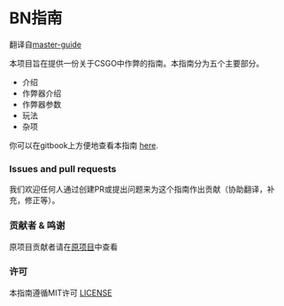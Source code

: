 # BN指南

翻译自[master-guide](https://github.com/csgohacks/master-guide)

本项目旨在提供一份关于CSGO中作弊的指南。本指南分为五个主要部分。

* 介绍
* 作弊器介绍
* 作弊器参数
* 玩法
* 杂项

你可以在gitbook上方便地查看本指南 [here](https://m3ma110c.gitbook.io/mg/).

### Issues and pull requests

我们欢迎任何人通过创建PR或提出问题来为这个指南作出贡献（协助翻译，补充，修正等）。

### 贡献者 & 鸣谢

原项目贡献者请在[原项目](https://github.com/csgohacks/master-guide)中查看

### 许可

本指南遵循MIT许可 [LICENSE](https://github.com/csgohacks/master-guide/blob/master/LICENSE) 

